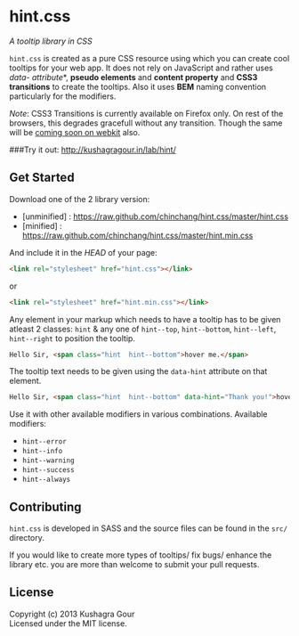 # hint.css
*A tooltip library in CSS*

`hint.css` is created as a pure CSS resource using which you can create cool tooltips for your web app. It does not rely on JavaScript and rather uses **data-* attribute**, **pseudo elements** and **content property** and **CSS3 transitions** to create the tooltips. Also it uses **BEM** naming convention particularly for the modifiers.

*Note*: CSS3 Transitions is currently available on Firefox only. On rest of the browsers, this degrades gracefull without any transition. Though the same will be [coming soon on webkit](https://bugs.webkit.org/show_bug.cgi?id=92591) also.

###Try it out:
http://kushagragour.in/lab/hint/

## Get Started
Download one of the 2 library version:

- [unminified] : https://raw.github.com/chinchang/hint.css/master/hint.css
- [minified] : https://raw.github.com/chinchang/hint.css/master/hint.min.css

And include it in the *HEAD* of your page:

```html
<link rel="stylesheet" href="hint.css"></link>
```
or

```html
<link rel="stylesheet" href="hint.min.css"></link>
```

Any element in your markup which needs to have a tooltip has to be given atleast 2 classes: <code>hint</code> & any one of `hint--top`, `hint--bottom`, `hint--left`, `hint--right` to position the tooltip.

```html
Hello Sir, <span class="hint  hint--bottom">hover me.</span>
```

The tooltip text needs to be given using the `data-hint` attribute on that element.

```html
Hello Sir, <span class="hint  hint--bottom" data-hint="Thank you!">hover me.</span>
```

Use it with other available modifiers in various combinations. Available modifiers:
- `hint--error`
- `hint--info`
- `hint--warning`
- `hint--success`
- `hint--always`


## Contributing
`hint.css` is developed in SASS and the source files can be found in the `src/` directory.

If you would like to create more types of tooltips/ fix bugs/ enhance the library etc. you are more than welcome to submit your pull requests.


## License
Copyright (c) 2013 Kushagra Gour  
Licensed under the MIT license.


